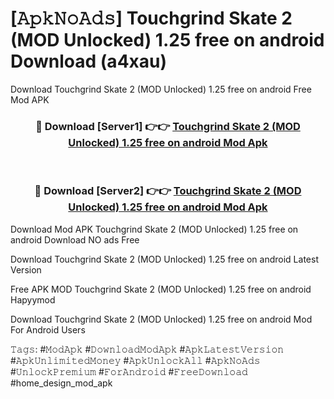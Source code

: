 # [𝙰𝚙𝚔𝙽𝚘𝙰𝚍𝚜] Touchgrind Skate 2 (MOD Unlocked) 1.25 free on android Download (a4xau)
Download Touchgrind Skate 2 (MOD Unlocked) 1.25 free on android Free Mod APK

<div align="center">
<h3>🔴 Download [Server1] 👉👉 <a href="https://apkcomod.com?title=Touchgrind_Skate_2_(MOD_Unlocked)_1.25_free_on_android">Touchgrind Skate 2 (MOD Unlocked) 1.25 free on android Mod Apk</a></h3><br>

<h3>🔴 Download [Server2] 👉👉 <a href="https://apkcomod.com?title=Touchgrind_Skate_2_(MOD_Unlocked)_1.25_free_on_android">Touchgrind Skate 2 (MOD Unlocked) 1.25 free on android Mod Apk</a></h3>
</div>


 Download Mod APK Touchgrind Skate 2 (MOD Unlocked) 1.25 free on android Download NO ads Free

Download Touchgrind Skate 2 (MOD Unlocked) 1.25 free on android Latest Version

Free APK MOD Touchgrind Skate 2 (MOD Unlocked) 1.25 free on android Hapyymod

Download Touchgrind Skate 2 (MOD Unlocked) 1.25 free on android Mod For Android Users

𝚃𝚊𝚐𝚜: #𝙼𝚘𝚍𝙰𝚙𝚔 #𝙳𝚘𝚠𝚗𝚕𝚘𝚊𝚍𝙼𝚘𝚍𝙰𝚙𝚔 #𝙰𝚙𝚔𝙻𝚊𝚝𝚎𝚜𝚝𝚅𝚎𝚛𝚜𝚒𝚘𝚗 #𝙰𝚙𝚔𝚄𝚗𝚕𝚒𝚖𝚒𝚝𝚎𝚍𝙼𝚘𝚗𝚎𝚢 #𝙰𝚙𝚔𝚄𝚗𝚕𝚘𝚌𝚔𝙰𝚕𝚕 #𝙰𝚙𝚔𝙽𝚘𝙰𝚍𝚜 #𝚄𝚗𝚕𝚘𝚌𝚔𝙿𝚛𝚎𝚖𝚒𝚞𝚖 #𝙵𝚘𝚛𝙰𝚗𝚍𝚛𝚘𝚒𝚍 #𝙵𝚛𝚎𝚎𝙳𝚘𝚠𝚗𝚕𝚘𝚊𝚍 #home_design_mod_apk